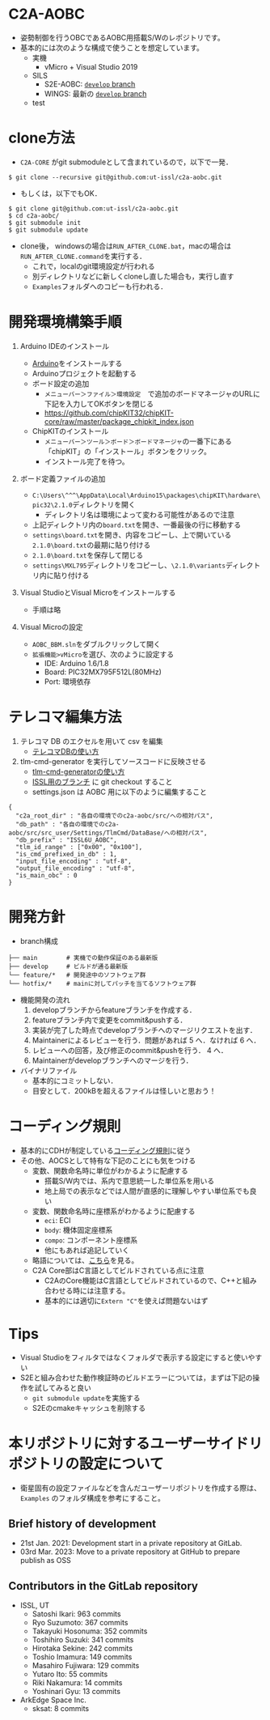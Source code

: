 # C2A-AOBC
- 姿勢制御を行うOBCであるAOBC用搭載S/Wのレポジトリです。
- 基本的には次のような構成で使うことを想定しています。
  - 実機
    - vMicro + Visual Studio 2019
  - SILS
    - S2E-AOBC: [`develop` branch](https://github.com/ut-issl/s2e-aobc)
    - WINGS: 最新の [`develop` branch](https://gitlab.com/ut_issl/wings/wings)
  - test

# clone方法
- `C2A-CORE` がgit submoduleとして含まれているので，以下で一発．
```
$ git clone --recursive git@github.com:ut-issl/c2a-aobc.git
```
-  もしくは，以下でもOK．
```
$ git clone git@github.com:ut-issl/c2a-aobc.git
$ cd c2a-aobc/
$ git submodule init
$ git submodule update
```
- clone後， windowsの場合は`RUN_AFTER_CLONE.bat`，macの場合は`RUN_AFTER_CLONE.command`を実行する．
  - これで，localのgit環境設定が行われる
  - 別ディレクトリなどに新しくcloneし直した場合も，実行し直す
  - `Examples`フォルダへのコピーも行われる．


# 開発環境構築手順
1. Arduino IDEのインストール
   - [Arduino](https://www.arduino.cc/en/software)をインストールする
   - Arduinoプロジェクトを起動する
   - ボード設定の追加
     - `メニューバー＞ファイル＞環境設定`　で追加のボードマネージャのURLに下記を入力してOKボタンを閉じる
     - https://github.com/chipKIT32/chipKIT-core/raw/master/package_chipkit_index.json
   - ChipKITのインストール
     - `メニューバー＞ツール＞ボード＞ボードマネージャ`の一番下にある「chipKIT」の「インストール」ボタンをクリック。
     - インストール完了を待つ。
2. ボード定義ファイルの追加
   - `C:\Users\^^^\AppData\Local\Arduino15\packages\chipKIT\hardware\pic32\2.1.0`ディレクトリを開く
     - ディレクトリ名は環境によって変わる可能性があるので注意
   - 上記ディレクトリ内の`board.txt`を開き、一番最後の行に移動する
   - `settings\board.txt`を開き、内容をコピーし、上で開いている`2.1.0\board.txt`の最期に貼り付ける
   - `2.1.0\board.txt`を保存して閉じる
   - `settings\MXL795`ディレクトリをコピーし、`\2.1.0\variants`ディレクトリ内に貼り付ける

3. Visual StudioとVisual Microをインストールする
   - 手順は略

4. Visual Microの設定
   - `AOBC_BBM.sln`をダブルクリックして開く
   - `拡張機能>vMicro`を選び、次のように設定する
     - IDE: Arduino 1.6/1.8
     - Board: PIC32MX795F512L(80MHz)
     - Port: 環境依存


# テレコマ編集方法
1. テレコマ DB のエクセルを用いて csv を編集
   - [テレコマDBの使い方](https://github.com/ut-issl/tlm-cmd-db)
2. tlm-cmd-generator を実行してソースコードに反映させる
   - [tlm-cmd-generatorの使い方](https://github.com/ut-issl/c2a-tlm-cmd-code-generator)
   - [ISSL用のブランチ](https://github.com/ut-issl/c2a-tlm-cmd-code-generator/tree/feature/issl) に git checkout すること
   - settings.json は AOBC 用に以下のように編集すること
```
{
  "c2a_root_dir" : "各自の環境でのc2a-aobc/src/への相対パス",
  "db_path" : "各自の環境でのc2a-aobc/src/src_user/Settings/TlmCmd/DataBase/への相対パス",
  "db_prefix" : "ISSL6U_AOBC",
  "tlm_id_range" : ["0x00", "0x100"],
  "is_cmd_prefixed_in_db" : 1,
  "input_file_encoding" : "utf-8",
  "output_file_encoding" : "utf-8",
  "is_main_obc" : 0
}
```


# 開発方針
+ branch構成
```
├── main        # 実機での動作保証のある最新版
├── develop     # ビルドが通る最新版
└── feature/*   # 開発途中のソフトウェア群
└── hotfix/*    # mainに対してパッチを当てるソフトウェア群
```
+ 機能開発の流れ
	1. developブランチからfeatureブランチを作成する．
	2. featureブランチ内で変更をcommit&pushする．
	3. 実装が完了した時点でdevelopブランチへのマージリクエストを出す．
	4. Maintainerによるレビューを行う．問題があれば 5 へ．なければ 6 へ．
	5. レビューへの回答，及び修正のcommit&pushを行う． 4 へ．
	6. Maintainerがdevelopブランチへのマージを行う．
+ バイナリファイル
	- 基本的にコミットしない．
	- 目安として．200kBを超えるファイルは怪しいと思おう！


# コーディング規則
- 基本的にCDHが制定している[コーディング規則](https://github.com/ut-issl/c2a-core/blob/042cdfa15b0056880398e857cdd5d5a430562fd1/Docs/General/coding_rule.md)に従う
- その他、AOCSとして特有な下記のことにも気をつける
  - 変数、関数命名時に単位がわかるように配慮する
    - 搭載S/W内では、系内で意思統一した単位系を用いる
    - 地上局での表示などでは人間が直感的に理解しやすい単位系でも良い
  - 変数、関数命名時に座標系がわかるように配慮する
    - `eci`: ECI
    - `body`: 機体固定座標系
    - `compo`: コンポーネント座標系
    - 他にもあれば追記していく
  - 略語については、[こちら](https://gitlab.com/ut_issl/c2a/c2a_core_oss/-/issues/77#note_568506174)を見る。
  - C2A Core部はC言語としてビルドされている点に注意
    - C2AのCore機能はC言語としてビルドされているので、C++と組み合わせる時には注意する。
    - 基本的には適切に`Extern "C"`を使えば問題ないはず

# Tips
- Visual Studioをフィルタではなくフォルダで表示する設定にすると使いやすい
- S2Eと組み合わせた動作検証時のビルドエラーについては，まずは下記の操作を試してみると良い
  - `git submodule update`を実施する
  - S2Eのcmakeキャッシュを削除する

# 本リポジトリに対するユーザーサイドリポジトリの設定について
- 衛星固有の設定ファイルなどを含んだユーザーリポジトリを作成する際は、`Examples` のフォルダ構成を参考にすること。

## Brief history of development
- 21st Jan. 2021: Development start in a private repository at GitLab.
- 03rd Mar. 2023: Move to a private repository at GitHub to prepare publish as OSS

## Contributors in the GitLab repository
- ISSL, UT
  - Satoshi Ikari: 963 commits
  - Ryo Suzumoto: 367 commits
  - Takayuki Hosonuma: 352 commits
  - Toshihiro Suzuki: 341 commits
  - Hirotaka Sekine: 242 commits
  - Toshio Imamura: 149 commits
  - Masahiro Fujiwara: 129 commits
  - Yutaro Ito: 55 commits
  - Riki Nakamura: 14 commits
  - Yoshinari Gyu: 13 commits
- ArkEdge Space Inc.
  - sksat: 8 commits
